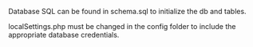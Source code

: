 Database SQL can be found in schema.sql to initialize the db and tables.

localSettings.php must be changed in the config folder to include the appropriate database credentials.